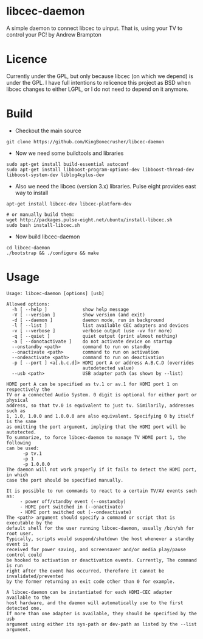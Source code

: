libcec-daemon
=============
A simple daemon to connect libcec to uinput. That is, using your TV to control your PC!
by Andrew Brampton

Licence
=======
Currently under the GPL, but only because libcec (on which we depend) is under
the GPL. I have full intentions to relicence this project as BSD when libcec
changes to either LGPL, or I do not need to depend on it anymore.

Build
=====
* Checkout the main source

```
git clone https://github.com/KingBonecrusher/libcec-daemon
```

* Now we need some buildtools and libraries

```
sudo apt-get install build-essential autoconf 
sudo apt-get install libboost-program-options-dev libboost-thread-dev libboost-system-dev liblog4cplus-dev
```

* Also we need the libcec (version 3.x) libraries. Pulse eight provides east way to install

```
apt-get install libcec-dev libcec-platform-dev

# or manually build them:
wget http://packages.pulse-eight.net/ubuntu/install-libcec.sh
sudo bash install-libcec.sh
```

* Now build libcec-daemon

```
cd libcec-daemon
./bootstrap && ./configure && make
```

Usage
====
```
Usage: libcec-daemon [options] [usb]

Allowed options:
  -h [ --help ]             show help message
  -V [ --version ]          show version (and exit)
  -d [ --daemon ]           daemon mode, run in background
  -l [ --list ]             list available CEC adapters and devices
  -v [ --verbose ]          verbose output (use -vv for more)
  -q [ --quiet ]            quiet output (print almost nothing)
  -a [ --donotactivate ]    do not activate device on startup
  --onstandby <path>        command to run on standby
  --onactivate <path>       command to run on activation
  --ondeactivate <path>     command to run on deactivation
  -p [ --port ] <a[.b.c.d]> HDMI port A or address A.B.C.D (overrides 
                            autodetected value)
  --usb <path>              USB adapter path (as shown by --list)

HDMI port A can be specified as tv.1 or av.1 for HDMI port 1 on respectively the
TV or a connected Audio System. 0 digit is optional for either port or physical
address, so that tv.0 is equivalent to just tv. Similarily, addresses such as
1, 1.0, 1.0.0 and 1.0.0.0 are also equivalent. Specifying 0 by itself is the same
as omitting the port argument, implying that the HDMI port will be autotected.
To summarize, to force libcec-daemon to manage TV HDMI port 1, the following
can be used:
      -p tv.1
      -p 1
      -p 1.0.0.0
The daemon will not work properly if it fails to detect the HDMI port, in which
case the port should be specified manually.

It is possible to run commands to react to a certain TV/AV events such as:
     - power off/standby event (--onstandby)
     - HDMI port switched in (--onactivate)
     - HDMI port switched out (--ondeactivate)
The <path> argument should specify a command or script that is executable by the
default shell for the user running libcec-daemon, usually /bin/sh for root user.
Typically, scripts would suspend/shutdown the host whenever a standby event is
received for power saving, and screensaver and/or media play/pause control could
be hooked to activation or deactivation events. Currently, The command is run
right after the event has occurred, therefore it cannot be invalidated/prevented
by the former returning an exit code other than 0 for example.

A libcec-daemon can be instantiated for each HDMI-CEC adapter available to the
host hardware, and the daemon will automatically use to the first detected one.
If more than one adapter is available, they should be specified by the usb
argument using either its sys-path or dev-path as listed by the --list argument.
```
